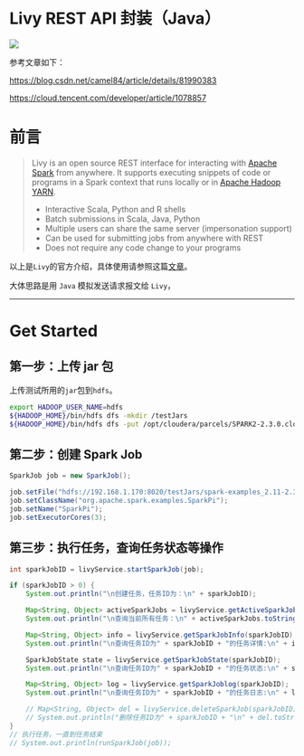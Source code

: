 # Livy REST API 封装（Java）

![](https://img.shields.io/cocoapods/l/Alamofire.svg?style=flat)

参考文章如下：

https://blog.csdn.net/camel84/article/details/81990383

https://cloud.tencent.com/developer/article/1078857



# 前言

> Livy is an open source REST interface for interacting with [Apache Spark](http://spark.apache.org/) from anywhere. It supports executing snippets of code or programs in a Spark context that runs locally or in [Apache Hadoop YARN](http://hadoop.apache.org/docs/current/hadoop-yarn/hadoop-yarn-site/YARN.html).
>
> - Interactive Scala, Python and R shells
> - Batch submissions in Scala, Java, Python
> - Multiple users can share the same server (impersonation support)
> - Can be used for submitting jobs from anywhere with REST
> - Does not require any code change to your programs

以上是`Livy`的官方介绍，具体使用请参照这篇[文章](https://blog.csdn.net/camel84/article/details/81990383)。

大体思路是用 `Java` 模拟发送请求报文给 `Livy`，

---





# Get Started

## 第一步：上传 jar 包

上传测试所用的`jar`包到`hdfs`。

```bash
export HADOOP_USER_NAME=hdfs
${HADOOP_HOME}/bin/hdfs dfs -mkdir /testJars
${HADOOP_HOME}/bin/hdfs dfs -put /opt/cloudera/parcels/SPARK2-2.3.0.cloudera4-1.cdh5.13.3.p0.611179/lib/spark2/examples/jars/spark-examples_2.11-2.3.0.cloudera4.jar /testJars/
```

## 第二步：创建 Spark Job

```java
SparkJob job = new SparkJob();

job.setFile("hdfs://192.168.1.170:8020/testJars/spark-examples_2.11-2.3.0.cloudera4.jar");
job.setClassName("org.apache.spark.examples.SparkPi");
job.setName("SparkPi");
job.setExecutorCores(3);
```



## 第三步：执行任务，查询任务状态等操作

```java
int sparkJobID = livyService.startSparkJob(job);

if (sparkJobID > 0) {
    System.out.println("\n创建任务，任务ID为：\n" + sparkJobID);

    Map<String, Object> activeSparkJobs = livyService.getActiveSparkJobs();
    System.out.println("\n查询当前所有任务：\n" + activeSparkJobs.toString());

    Map<String, Object> info = livyService.getSparkJobInfo(sparkJobID);
    System.out.println("\n查询任务ID为" + sparkJobID + "的任务详情:\n" + info.toString());

    SparkJobState state = livyService.getSparkJobState(sparkJobID);
    System.out.println("\n查询任务ID为" + sparkJobID + "的任务状态:\n" + state);

    Map<String, Object> log = livyService.getSparkJoblog(sparkJobID);
    System.out.println("\n查询任务ID为" + sparkJobID + "的任务日志:\n" + log.toString());

    // Map<String, Object> del = livyService.deleteSparkJob(sparkJobID);
    // System.out.println("删除任务ID为" + sparkJobID + "\n" + del.toString());
}
// 执行任务，一直到任务结束
// System.out.println(runSparkJob(job));
```
